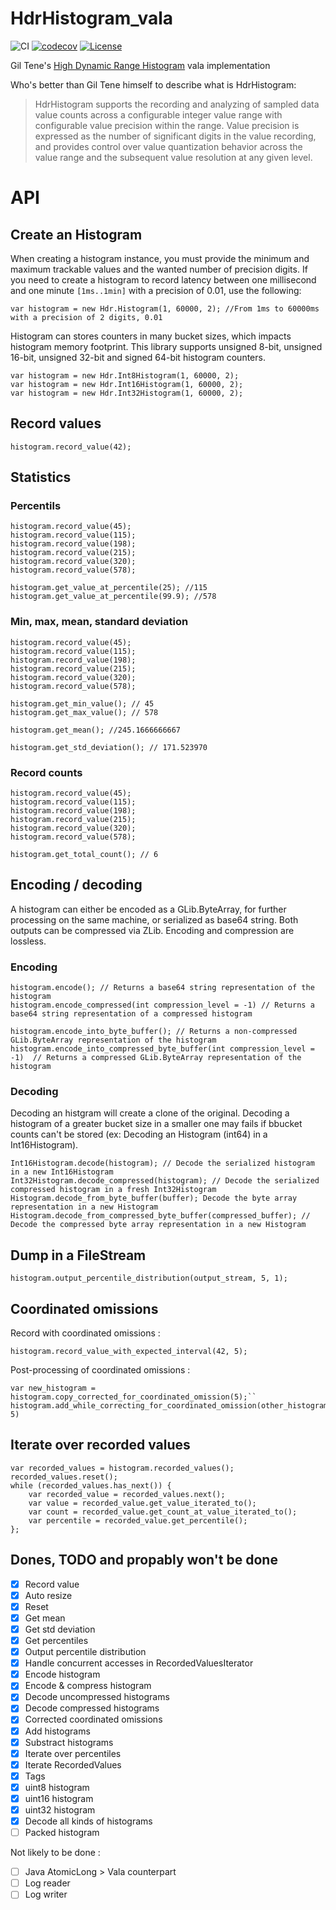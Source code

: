 # HdrHistogram_vala

![CI](https://github.com/lcallarec/HdrHistogram_vala/workflows/CI/badge.svg) 
[![codecov](https://codecov.io/gh/lcallarec/HdrHistogram_vala/branch/master/graph/badge.svg)](https://codecov.io/gh/lcallarec/HdrHistogram_vala)
[![License](https://img.shields.io/github/license/lcallarec/HdrHistogram_vala)](https://github.com/lcallarec/HdrHistogram_vala/blob/master/LICENSE)

Gil Tene's [High Dynamic Range Histogram](https://github.com/HdrHistogram/HdrHistogram) vala implementation

Who's better than Gil Tene himself to describe what is HdrHistogram:

> HdrHistogram supports the recording and analyzing of sampled data value counts across a configurable integer value range with configurable value precision within the range. Value precision is expressed as the number of significant digits in the value recording, and provides control over value quantization behavior across the value range and the subsequent value resolution at any given level.

# API

## Create an Histogram

When creating a histogram instance, you must provide the minimum and maximum trackable values and the wanted number of precision digits. If you need to create a histogram to record latency between one millisecond and one minute `[1ms..1min]` with a precision of 0.01, use the following:


```vala
var histogram = new Hdr.Histogram(1, 60000, 2); //From 1ms to 60000ms with a precision of 2 digits, 0.01
```

Histogram can stores counters in many bucket sizes, which impacts histogram memory footprint. This library supports unsigned 8-bit, unsigned 16-bit, unsigned 32-bit and signed 64-bit histogram counters.

```vala
var histogram = new Hdr.Int8Histogram(1, 60000, 2);
var histogram = new Hdr.Int16Histogram(1, 60000, 2);
var histogram = new Hdr.Int32Histogram(1, 60000, 2);
```

## Record values

```vala
histogram.record_value(42);
```

## Statistics

### Percentils

```vala
histogram.record_value(45);
histogram.record_value(115);
histogram.record_value(198);
histogram.record_value(215);
histogram.record_value(320);
histogram.record_value(578);

histogram.get_value_at_percentile(25); //115
histogram.get_value_at_percentile(99.9); //578
```

### Min, max, mean, standard deviation

```vala
histogram.record_value(45);
histogram.record_value(115);
histogram.record_value(198);
histogram.record_value(215);
histogram.record_value(320);
histogram.record_value(578);

histogram.get_min_value(); // 45
histogram.get_max_value(); // 578

histogram.get_mean(); //245.1666666667

histogram.get_std_deviation(); // 171.523970
```

### Record counts

```vala
histogram.record_value(45);
histogram.record_value(115);
histogram.record_value(198);
histogram.record_value(215);
histogram.record_value(320);
histogram.record_value(578);

histogram.get_total_count(); // 6
```

## Encoding / decoding

A histogram can either be encoded as a GLib.ByteArray, for further processing on the same machine, or serialized as base64 string. Both outputs can be compressed via ZLib. Encoding and compression are lossless.

### Encoding

```vala
histogram.encode(); // Returns a base64 string representation of the histogram
histogram.encode_compressed(int compression_level = -1) // Returns a base64 string representation of a compressed histogram

histogram.encode_into_byte_buffer(); // Returns a non-compressed GLib.ByteArray representation of the histogram
histogram.encode_into_compressed_byte_buffer(int compression_level = -1)  // Returns a compressed GLib.ByteArray representation of the histogram
```

### Decoding

Decoding an histgram will create a clone of the original. Decoding a histogram of a greater bucket size in a smaller one may fails if bbucket counts can't be stored (ex: Decoding an Histogram (int64) in a Int16Histogram).

```vala
Int16Histogram.decode(histogram); // Decode the serialized histogram in a new Int16Histogram
Int32Histogram.decode_compressed(histogram); // Decode the serialized compressed histogram in a fresh Int32Histogram
Histogram.decode_from_byte_buffer(buffer); Decode the byte array representation in a new Histogram
Histogram.decode_from_compressed_byte_buffer(compressed_buffer); // Decode the compressed byte array representation in a new Histogram
```

## Dump in a FileStream

```vala
histogram.output_percentile_distribution(output_stream, 5, 1);
```

## Coordinated omissions

Record with coordinated omissions :

```vala
histogram.record_value_with_expected_interval(42, 5);
```

Post-processing of coordinated omissions :

```vala
var new_histogram = histogram.copy_corrected_for_coordinated_omission(5);``
histogram.add_while_correcting_for_coordinated_omission(other_histogram, 5)
```

## Iterate over recorded values

```vala
var recorded_values = histogram.recorded_values();
recorded_values.reset();
while (recorded_values.has_next()) {
    var recorded_value = recorded_values.next();
    var value = recorded_value.get_value_iterated_to();
    var count = recorded_value.get_count_at_value_iterated_to();
    var percentile = recorded_value.get_percentile();
};
```

## Dones, TODO and propably won't be done
- [x] Record value
- [x] Auto resize
- [x] Reset
- [x] Get mean
- [x] Get std deviation
- [x] Get percentiles
- [x] Output percentile distribution
- [x] Handle concurrent accesses in RecordedValuesIterator
- [x] Encode histogram
- [x] Encode & compress histogram
- [x] Decode uncompressed histograms
- [x] Decode compressed histograms
- [x] Corrected coordinated omissions
- [x] Add histograms
- [x] Substract histograms
- [x] Iterate over percentiles
- [x] Iterate RecordedValues
- [x] Tags
- [x] uint8 histogram
- [x] uint16 histogram
- [x] uint32 histogram
- [x] Decode all kinds of histograms
- [ ] Packed histogram

Not likely to be done :
- [ ] Java AtomicLong > Vala counterpart
- [ ] Log reader
- [ ] Log writer
